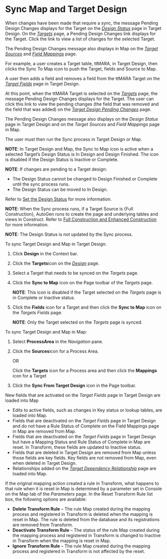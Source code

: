 # Sync Map and Target Design

When changes have been made that require a sync, the message Pending
Design Changes displays for the Target on the
<span style="font-style: italic;">[Design
Status](Set_Design_Status.htm)</span> page in Target Design. On the
<span style="font-style: italic;">[Targets](../Page_Desc/Targets_H_Design.htm)</span>
page, a Pending Design Changes link displays for the Target. Click the
link to view a list of changes for the selected Target.

The Pending Design Changes message also displays in Map on the
<span style="font-style: italic;">[Target
Sources](../../Map/Page_Desc/Target_Sources_H_Map.htm)</span> and
<span style="font-style: italic;">[Field
Mappings](../../Map/Page_Desc/Field_Mappings_H.htm)</span> page.

For example, a user creates a Target table, ttMARA, in Target Design,
then clicks the Sync To Map icon to push the Target, fields and Source
to Map.

A user then adds a field and removes a field from the ttMARA Target on
the <span style="font-style: italic;">[Target
Fields](../Page_Desc/Target_Fields_H_Target_Design.htm)</span> page in
Target Design.

At this point, when the ttMARA Target is selected on the
<span style="font-style: italic;">[Targets](../../Map/Page_Desc/Targets_H_Map.htm)</span>
page, the message Pending Design Changes displays for the Target. The
user can click this link to view the pending changes (the field that was
removed and the field that was added) on the
<span style="font-style: italic;">[Target Design Pending
Changes](../Page_Desc/Target_Design_Pending_Changes.htm)</span> page.

The Pending Design Changes message also displays on the
<span style="font-style: italic;">Design Status</span> page in Target
Design and on the <span style="font-style: italic;">Target
Sources</span> and <span style="font-style: italic;">Field
Mappings</span> page in Map.

The user must then run the Sync process in Target Design or Map.

<span style="font-weight: bold;">NOTE</span>: In Target Design and Map,
the Sync to Map icon is active when a selected Target’s Design Status is
In Design and Design Finished. The icon is disabled if the Design Status
is Inactive or Complete.

**NOTE**: If changes are pending to a Target design:

  - The Design Status cannot be changed to Design Finished or Complete
    until the sync process runs.
  - The Design Status can be moved to In Design.

Refer to [Set the Design Status](Set_the_Design_Status.htm) for more
information.

**NOTE**: When the Sync process runs, if a Target Source is {Full
Construction}, AutoGen runs to create the page and underlying tables and
views in Construct. Refer to [Full Construction and Enhanced
Construction](../../Construct/Use_Cases/Full_Construction_and_Enhanced_Construction.htm)
for more information.

**NOTE**: The Design Status is not updated by the Sync process.

To sync Target Design and Map in Target Design:

1.  Click **Design** in the Context bar.

2.  Click the **Targets**icon on the *[Design](../Page_Desc/Design.htm)*
    page.

3.  Select a Target that needs to be synced on the *Targets* page.

4.  Click the **Sync to Map** icon on the Page toolbar of the *Targets*
    page.
    
    **NOTE**: This icon is disabled if the Target selected on the
    *Targets* page is in Complete or Inactive status.

5.  Click the <span style="font-weight: bold;">Fields</span> icon for a
    Target and then click the <span style="font-weight: bold;">Sync to
    Map</span> icon on the <span style="font-style: italic;">Targets
    Fields</span> page.
    
    **NOTE**: Only the Target selected on the *Targets* page is synced.

To sync Target Design and Map in Map:

1.  Select **ProcessArea** in the *Navigation* pane.

2.  Click the **Sources**icon for a Process Area.
    
    OR
    
    Click the **Targets** icon for a Process area and then click the
    **Mappings** icon for a Target

3.  Click the **Sync From Target Design** icon in the Page toolbar.

New fields that are activated on the *Target Fields* page in Target
Design are loaded into Map

  - Edits to active fields, such as changes in Key status or lookup
    tables, are loaded into Map.
  - Fields that are deactivated on the *Target Fields* page in Target
    Design and do not have a Rule Status of Complete on the Field
    Mappings page in Map are removed from Map.
  - Fields that are deactivated on the *Target Fields* page in Target
    Design but have a Mapping Status and Rule Status of Complete in Map
    are reset. In Transform, these fields are updated to Inactive
    status.
  - Fields that are deleted in Target Design are removed from Map unless
    those fields are key fields. Key fields are not removed from Map,
    even when deleted in Target Design.
  - Relationships added on the
    <span class="msoIns" style="font-style: italic;">[Target Dependency
    Relationship](../Page_Desc/Target_Dependency_Relationship.htm)</span>
    page are loaded into Map.

If the original mapping action created a rule in Transform, what happens
to that rule when it is reset in Map is determined by a parameter set in
Console on the Map tab of the *Parameters* page. In the Reset Transform
Rule list box, the following options are available:

  - **Delete Transform Rule** – The rule Map created during the mapping
    process and registered in Transform is deleted when the mapping is
    reset in Map. The rule is deleted from the database and its
    registrations are removed from Transform.
  - **Deactivate Transform Rule** – The status of the rule Map created
    during the mapping process and registered in Transform is changed to
    Inactive in Transform when the mapping is reset in Map.
  - **Ignore Transform Rule** – The rule Map created during the mapping
    process and registered in Transform is not affected by the reset.
